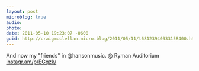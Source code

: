 ```yaml
---
layout: post
microblog: true
audio: 
photo: 
date: 2011-05-10 19:23:07 -0600
guid: http://craigmcclellan.micro.blog/2011/05/11/t68123940333158400.html
---
```

And now my "friends" in @hansonmusic.   @ Ryman Auditorium [instagr.am/p/EGqzk/](http://instagr.am/p/EGqzk/)
